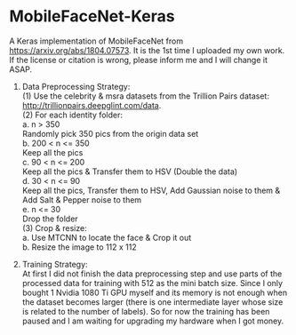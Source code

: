 # MobileFaceNet-Keras
A Keras implementation of MobileFaceNet from https://arxiv.org/abs/1804.07573. It is the 1st time I uploaded my own work. If the license or citation is wrong, please inform me and I will change it ASAP. 

1. Data Preprocessing Strategy:  
(1) Use the celebrity & msra datasets from the Trillion Pairs dataset: http://trillionpairs.deepglint.com/data.  
(2) For each identity folder:  
a. n > 350  
Randomly pick 350 pics from the origin data set  
b. 200 < n <= 350  
Keep all the pics  
c. 90 < n <= 200  
Keep all the pics & Transfer them to HSV (Double the data)  
d. 30 < n <= 90  
Keep all the pics, Transfer them to HSV, Add Gaussian noise to them & Add Salt & Pepper noise to them  
e. n <= 30  
Drop the folder  
(3) Crop & resize:  
a. Use MTCNN to locate the face & Crop it out  
b. Resize the image to 112 x 112  
  
2. Training Strategy:  
At first I did not finish the data preprocessing step and use parts of the processed data for training with 512 as the mini batch size. Since I only bought 1 Nvidia 1080 Ti GPU myself and its memory is not enough when the dataset becomes larger (there is one intermediate layer whose size is related to the number of labels). So for now the training has been paused and I am waiting for upgrading my hardware when I got money.  
